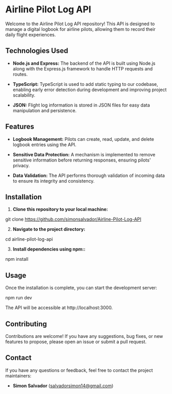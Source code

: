 # Airline Pilot Log API

Welcome to the Airline Pilot Log API repository! This API is designed to manage a digital logbook for airline pilots, allowing them to record their daily flight experiences.

## Technologies Used

- **Node.js and Express:** The backend of the API is built using Node.js along with the Express.js framework to handle HTTP requests and routes.

- **TypeScript:** TypeScript is used to add static typing to our codebase, enabling early error detection during development and improving project scalability.

- **JSON:** Flight log information is stored in JSON files for easy data manipulation and persistence.

## Features

- **Logbook Management:** Pilots can create, read, update, and delete logbook entries using the API.

- **Sensitive Data Protection:** A mechanism is implemented to remove sensitive information before returning responses, ensuring pilots' privacy.

- **Data Validation:** The API performs thorough validation of incoming data to ensure its integrity and consistency.

## Installation

1. **Clone this repository to your local machine:**


git clone https://github.com/simonsalvador/Airline-Pilot-Log-API

2. **Navigate to the project directory:**


cd airline-pilot-log-api

3. **Install dependencies using npm::**


npm install

## Usage

Once the installation is complete, you can start the development server:

npm run dev

The API will be accessible at http://localhost:3000.

## Contributing

Contributions are welcome! If you have any suggestions, bug fixes, or new features to propose, please open an issue or submit a pull request.

## Contact

If you have any questions or feedback, feel free to contact the project maintainers:

- **Simon Salvador** (salvadorsimon14@gmail.com)
